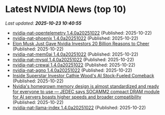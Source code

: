 # Latest NVIDIA News (top 10)
_Last updated: **2025-10-23 10:40:55**_

- [nvidia-nat-opentelemetry 1.4.0a20251022](https://pypi.org/project/nvidia-nat-opentelemetry/1.4.0a20251022/) (Published: 2025-10-22)
- [nvidia-nat-phoenix 1.4.0a20251022](https://pypi.org/project/nvidia-nat-phoenix/1.4.0a20251022/) (Published: 2025-10-22)
- [Elon Musk Just Gave Nvidia Investors 20 Billion Reasons to Cheer](https://biztoc.com/x/4bb47b7f1b13fa14) (Published: 2025-10-22)
- [nvidia-nat-mem0ai 1.4.0a20251022](https://pypi.org/project/nvidia-nat-mem0ai/1.4.0a20251022/) (Published: 2025-10-22)
- [nvidia-nat-mysql 1.4.0a20251022](https://pypi.org/project/nvidia-nat-mysql/1.4.0a20251022/) (Published: 2025-10-22)
- [nvidia-nat-crewai 1.4.0a20251022](https://pypi.org/project/nvidia-nat-crewai/1.4.0a20251022/) (Published: 2025-10-22)
- [nvidia-nat-agno 1.4.0a20251022](https://pypi.org/project/nvidia-nat-agno/1.4.0a20251022/) (Published: 2025-10-22)
- [Inside Superstar Investor Cathie Wood's AI Stock-Fueled Comeback](https://www.forbes.com/sites/hanktucker/2025/10/22/inside-superstar-investor-cathie-woods-ai-stock-fueled-comeback/) (Published: 2025-10-22)
- [Nvidia's homegrown memory design is almost standardized and ready for everyone to use — JEDEC says SOCAMM2 compact DRAM module for AI servers boasts higher speeds and broader compatibility](https://www.tomshardware.com/pc-components/ram/nvidias-homegrown-memory-design-is-nearly-complete-and-standardized-jedec-says-socamm2-will-replace-the-bespoke-socamm1-standard-that-nvidia-created) (Published: 2025-10-22)
- [nvidia-nat-llama-index 1.4.0a20251022](https://pypi.org/project/nvidia-nat-llama-index/1.4.0a20251022/) (Published: 2025-10-22)
